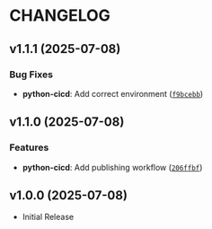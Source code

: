 # CHANGELOG

<!-- version list -->

## v1.1.1 (2025-07-08)

### Bug Fixes

- **python-cicd**: Add correct environment
  ([`f9bcebb`](https://github.com/lm-academy/python-devops-cicd-project/commit/f9bcebb6c048657e37710a6f7f9e76efda06c64e))


## v1.1.0 (2025-07-08)

### Features

- **python-cicd**: Add publishing workflow
  ([`206ffbf`](https://github.com/lm-academy/python-devops-cicd-project/commit/206ffbfb405fa59f384764e35a3b0d4e107d5f84))


## v1.0.0 (2025-07-08)

- Initial Release

